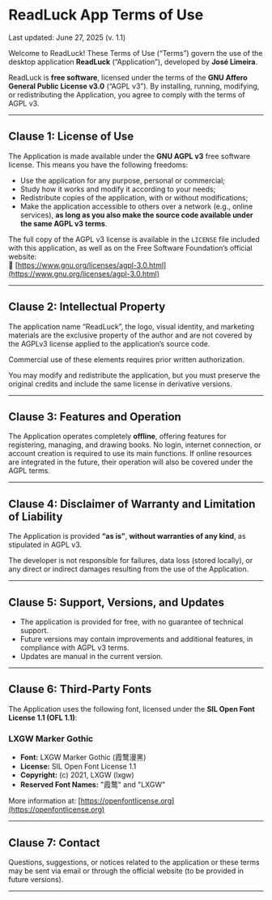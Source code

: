 
# ReadLuck App Terms of Use

Last updated: June 27, 2025 (v. 1.1)

Welcome to ReadLuck! These Terms of Use (“Terms”) govern the use of the desktop application **ReadLuck** (“Application”), developed by **José Limeira**.

ReadLuck is **free software**, licensed under the terms of the **GNU Affero General Public License v3.0** (“AGPL v3”). By installing, running, modifying, or redistributing the Application, you agree to comply with the terms of AGPL v3.

---

## Clause 1: License of Use

The Application is made available under the **GNU AGPL v3** free software license. This means you have the following freedoms:

* Use the application for any purpose, personal or commercial;
* Study how it works and modify it according to your needs;
* Redistribute copies of the application, with or without modifications;
* Make the application accessible to others over a network (e.g., online services), **as long as you also make the source code available under the same AGPL v3 terms**.

The full copy of the AGPL v3 license is available in the `LICENSE` file included with this application, as well as on the Free Software Foundation’s official website:  
🔗 [https://www.gnu.org/licenses/agpl-3.0.html](https://www.gnu.org/licenses/agpl-3.0.html)

---

## Clause 2: Intellectual Property

The application name “ReadLuck”, the logo, visual identity, and marketing materials are the exclusive property of the author and are not covered by the AGPLv3 license applied to the application’s source code.

Commercial use of these elements requires prior written authorization.

You may modify and redistribute the application, but you must preserve the original credits and include the same license in derivative versions.

---

## Clause 3: Features and Operation

The Application operates completely **offline**, offering features for registering, managing, and drawing books. No login, internet connection, or account creation is required to use its main functions. If online resources are integrated in the future, their operation will also be covered under the AGPL terms.

---

## Clause 4: Disclaimer of Warranty and Limitation of Liability

The Application is provided **“as is”**, **without warranties of any kind**, as stipulated in AGPL v3.

The developer is not responsible for failures, data loss (stored locally), or any direct or indirect damages resulting from the use of the Application.

---

## Clause 5: Support, Versions, and Updates

* The application is provided for free, with no guarantee of technical support.
* Future versions may contain improvements and additional features, in compliance with AGPL v3 terms.
* Updates are manual in the current version.

---

## Clause 6: Third-Party Fonts

The Application uses the following font, licensed under the **SIL Open Font License 1.1 (OFL 1.1)**:

### LXGW Marker Gothic

* **Font:** LXGW Marker Gothic (霞鹜漫黑)
* **License:** SIL Open Font License 1.1
* **Copyright:** (c) 2021, LXGW (lxgw)
* **Reserved Font Names:** "霞鹜" and "LXGW"

More information at: [https://openfontlicense.org](https://openfontlicense.org)

---

## Clause 7: Contact

Questions, suggestions, or notices related to the application or these terms may be sent via email or through the official website (to be provided in future versions).

---
